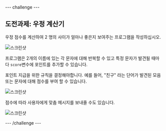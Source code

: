 \--- challenge \---

## 도전과제: 우정 계산기

우정 점수를 계산하여 2 명의 사이가 얼마나 좋은지 보여주는 프로그램을 작성하십시오.

![스크린샷](images/messages-friends.png)

프로그램은 2개의 이름에 있는 각 문자에 대해 반복할 수 있고 특정 문자가 발견될 때마다 `score`변수에 포인트를 추가할 수 있습니다.

포인트 지급을 위한 규칙을 결정해야합니다. 예를 들어, "친구" 라는 단어가 발견된 모음 또는 문자에 대해 점수를 부여 할 수 있습니다.

![스크린샷](images/messages-friends-code.png)

점수에 따라 사용자에게 맞춤 메시지를 보내줄 수도 있습니다.

![스크린샷](images/messages-best-friends.png)

\--- /challenge \---